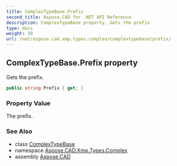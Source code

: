 ```yaml
---
title: ComplexTypeBase.Prefix
second_title: Aspose.CAD for .NET API Reference
description: ComplexTypeBase property. Gets the prefix
type: docs
weight: 30
url: /net/aspose.cad.xmp.types.complex/complextypebase/prefix/
---
```

## ComplexTypeBase.Prefix property

Gets the prefix.

```csharp
public string Prefix { get; }
```

### Property Value

The prefix.

### See Also

* class [ComplexTypeBase](../)
* namespace [Aspose.CAD.Xmp.Types.Complex](../../complextypebase/)
* assembly [Aspose.CAD](../../../)



